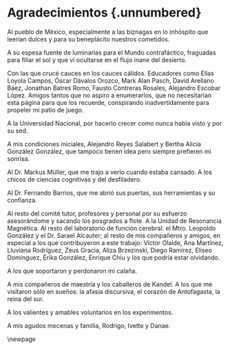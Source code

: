# Agradecimientos {.unnumbered}

Al pueblo de México, especialmente a las biznagas en lo inhóspito
que leerían dulces y para su beneplácito nuestros cometidos.

A su espesa fuente de luminarias para el Mundo contrafáctico, fraguadas
para filiar el sol y que vi ocultarse en el flujo inane del desierto.

Con las que crucé cauces en los cauces cálidos. Educadores como
Elías Loyola Campos, Óscar Dávalos Orozco, Mark Alan Pasch, David
Arellano Báez, Jonathan Batres Romo, Fausto Contreras Rosales,
Alejandro Escobar López. Amigos tantos que no aspiro a enumerarlos,
que no necesitarían esta página para que los recuerde, conspirando
inadvertidamente para propeler mi patio de juego.

A la Universidad Nacional, por hacerlo crecer como nunca había visto y
por su sed.

A mis condiciones iniciales, Alejandro Reyes Salabert y Bertha Alicia
González González, que tampoco tienen idea pero siempre prefieren mi
sonrisa.

Al Dr. Markus Müller, que me trajo a verlo cuando estaba cansado. A
los chicos de ciencias cognitivas y del desfiladero.

Al Dr. Fernando Barrios, que me abrió sus puertas, sus herramientas y
su confianza.

Al resto del comité tutor, profesores y personal por su esfuerzo
asesorándome y sacando los posgrados a flote. A la Unidad de
Resonancia Magnética. Al resto del laboratorio de función cerebral: el
Mtro. Leopoldo González y el Dr. Sarael Alcauter; al resto de mis
compañeros y amigos, en especial a los que contribuyeron a este
trabajo: Víctor Olalde, Ana Martínez, Lluviana Rodríguez, Zeus Gracia,
Aliza Brzezinski, Diego Ramírez, Eliseo Domínguez, Érika González,
Enrique Chiu y los que podría estar olvidando.

A los que soportaron y perdonaron mi calaña.

A mis compañeros de maestría y los caballeros de Kandel. A los que me
visitaron sólo en sueños: la afasia discursiva, el corazón de
Antofagasta, la reina del sur.

A los valientes y amables voluntarios en los experimentos.

A mis agudos mecenas y familia, Rodrigo, Ivette y Danae.

\newpage
